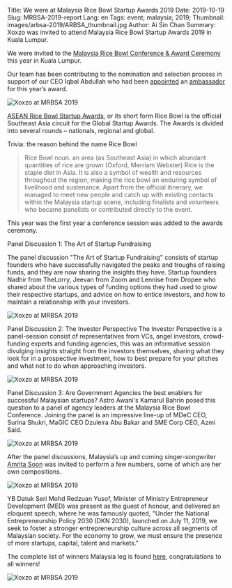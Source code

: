 Title: We were at Malaysia Rice Bowl Startup Awards 2019
Date: 2019-10-19
Slug: MRBSA-2019-report
Lang: en
Tags: event; malaysia; 2019;
Thumbnail: images/arbsa-2019/ARBSA_thumbnail.jpg
Author: Ai Sin Chan 
Summary: Xoxzo was invited to attend Malaysia Rice Bowl Startup Awards 2019 in Kuala Lumpur. 

We were invited to the [Malaysia Rice Bowl Conference & Award Ceremony](https://www.eventbrite.com/e/malaysian-rice-bowl-conference-award-ceremony-tickets-67654816377) this year in Kuala Lumpur.

Our team has been contributing to the nomination and selection process in support of our CEO Iqbal Abdullah who had been [appointed](https://blog.xoxzo.com/2019/07/17/asean-rice-bowl-startup-awards-2019/) an [ambassador]( https://www.facebook.com/ricebowlawards/photos/a.635166843251826/2007247809377049/) for this year’s award. 

![Xoxzo at MRBSA 2019](/images/arbsa-2019/MRBSA_Wall.jpg)

[ASEAN Rice Bowl Startup Awards](http://ricebowlawards.com/), or its short form Rice Bowl is the official Southeast Asia circuit for the Global Startup Awards. The Awards is divided into several rounds – nationals, regional and global.

Trivia: the reason behind the name Rice Bowl

> Rice Bowl
> noun. an area (as Southeast Asia) in which abundant quantities of rice are grown (Oxford, Merriam Webster)
> Rice is the staple diet in Asia. It is also a symbol of wealth and resources throughout the region, making the rice bowl an enduring symbol of livelihood and sustenance.
Apart from the official itinerary, we managed to meet new people and catch up with existing contacts within the Malaysia startup scene, including finalists and volunteers who became panelists or contributed directly to the event. 

This year was the first year a conference session was added to the awards ceremony. 

Panel Discussion 1: The Art of Startup Fundraising

The panel discussion "The Art of Startup Fundraising" consists of startup founders who have successfully navigated the peaks and troughs of raising funds, and they are now sharing the insights they have.
Startup founders Nadhir from TheLorry, Jeevan from Zoom and Lennise from Dropee who shared about the various types of funding options they had used to grow their respective startups, and advice on how to entice investors, and how to maintain a relationship with your investors.

![Xoxzo at MRBSA 2019](/images/arbsa-2019/MRBSA_Panel1.jpg)

Panel Discussion 2: The Investor Perspective
The Investor Perspective is a panel-session consist of representatives from VCs, angel investors, crowd-funding experts and funding agencies, this was an informative session divulging insights straight from the investors themselves, sharing what they look for in a prospective investment, how to best prepare for your pitches and what not to do when approaching investors.

![Xoxzo at MRBSA 2019](/images/arbsa-2019/MRBSA_Panel2.jpg)

Panel Discussion 3: Are Government Agencies the best enablers for successful Malaysian startups?
Astro Awani's Kamarul Bahrin posed this question to a panel of agency leaders at the Malaysia Rice Bowl Conference. Joining the panel is an impressive line-up of MDeC CEO, Surina Shukri, MaGIC CEO Dzuleira Abu Bakar and SME Corp CEO, Azmi Said.

![Xoxzo at MRBSA 2019](/images/arbsa-2019/MRBSA_Panel3.jpg)

After the panel discussions, Malaysia’s up and coming singer-songwriter [Amrita Soon]( http://amritasoon.blogspot.com/) was invited to perform a few numbers, some of which are her own compositions. 

![Xoxzo at MRBSA 2019](/images/arbsa-2019/MRBSA_Performer.jpg)

YB Datuk Seri Mohd Redzuan Yusof, Minister of Ministry Entrepreneur Development (MED) was present as the guest of honour, and delivered an eloquent speech, where he was famously quoted, "Under the National Entrepreneurship Policy 2030 (DKN 2030), launched on July 11, 2019, we seek to foster a stronger entrepreneurship culture across all segments of Malaysian society. For the economy to grow, we must ensure the presence of more startups, capital, talent and markets."

The complete list of winners Malaysia leg is found [here](http://ricebowlawards.com/malaysia/), congratulations to all winners! 

![Xoxzo at MRBSA 2019](/images/arbsa-2019/MRBSA_Finalists.jpg)
